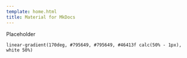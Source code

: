 ```yaml
---
template: home.html
title: Material for MkDocs
---
```


Placeholder

```
linear-gradient(170deg, #795649, #795649, #46413f calc(50% - 1px), white 50%)
```
